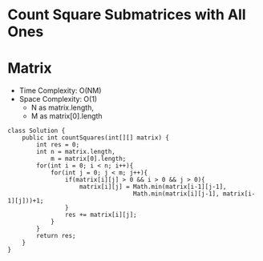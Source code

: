 # Count Square Submatrices with All Ones

# Matrix

- Time Complexity: O(NM)
- Space Complexity: O(1)
  - N as matrix.length,
  - M as matrix[0].length

```
class Solution {
    public int countSquares(int[][] matrix) {
        int res = 0;
        int n = matrix.length,
            m = matrix[0].length;
        for(int i = 0; i < n; i++){
            for(int j = 0; j < m; j++){
                if(matrix[i][j] > 0 && i > 0 && j > 0){
                    matrix[i][j] = Math.min(matrix[i-1][j-1],
                                   Math.min(matrix[i][j-1], matrix[i-1][j]))+1;
                }
                res += matrix[i][j];
            }
        }
        return res;
    }
}
```
